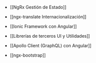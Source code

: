  
- [[NgRx Gestión de Estado]]
	
- [[ngx-translate Internacionalización]]
	
- [[Ionic Framework con Angular]]
	
- [[Librerías de terceros UI y Utilidades]]
	
- [[Apollo Client (GraphQL) con Angular]]
	
- [[ngx-bootstrap]]